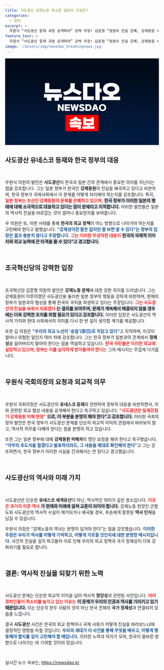 ```yaml
---
title: 사도광산 강제노동 축소한 일본의 진실은?
categories:
  - 정치
excerpt: >
  우원식 “사도광산 등재 과정 공개하라” 강력 주장! 김준형 “정권이 진실 은폐, 강제동원 사실 밝혀야” 일본의 행태에 대한 반발 속에서 범야권이 힘을 모은다. 이들의 외교 노선 비판과 진실 규명 요구가 귀추를 주목하게 한다!
feature_text: >
  우원식 “사도광산 등재 과정 공개하라” 강력 주장! 김준형 “정권이 진실 은폐, 강제동원 사실 밝혀야” 일본의 행태에 대한 반발 속에서 범야권이 힘을 모은다. 이들의 외교 노선 비판과 진실 규명 요구가 귀추를 주목하게 한다!
image: '/assets/img/newsdao_breakingnews.jpg'
---
```


<p><img src="/assets/img/newsdao_breakingnews.jpg" alt="firstkoreanews 속보" /></p>

<h2 data-ke-size="size26">사도광산 유네스코 등재와 한국 정부의 대응</h2>

<p data-ke-size="size16">&nbsp;</p>

<p>우원식 의원의 발언은 <strong>사도광산</strong>이 한국과 일본 간의 관계에서 중요한 의미를 지닌다는 점을 강조합니다. 그는 일본 정부가 한국인 <strong>강제동원</strong>의 진실을 왜곡하고 있다고 비판하며, 한국 정부가 국제사회에서 이 문제를 어떻게 처리해야 하는지를 강조합니다. 특히, <b><span style="color: #ee2323;">일본 정부는 조선인 강제동원의 문제를 은폐하고 있으며,</span></b> <b><span style="background-color: #21538527;">한국 정부가 이러한 일본의 행태에 대해 소극적으로 대응하고 있다는 점이 문제라고 지적합니다.</span></b> 이러한 발언들은 일본의 역사적 진실을 바로잡는 것이 얼마나 중요한지를 보여줍니다.</p>

<p>우 의원은 또, 이번 사태를 통해 <strong>한국의 외교 정책</strong>이 어느 방향으로 나아가야 하는지를 고민해야 한다고 말했습니다. <b><span style="color: #1a5490;">"강제성이란 말은 없지만 잘 보면 알 수 있다"는 정부의 입장은 결코 충분치 않다고 주장합니다.</span></b> <b><span style="color: #ee2323;">그는 이러한 무성의한 대응이</span></b> <b><span style="background-color: #21538527;">한국의 국제적 이미지와 외교 능력에 큰 타격을 줄 수 있다”고 경고합니다.</span></b></p>

<p data-ke-size="size16">&nbsp;</p>

<h2 data-ke-size="size26">조국혁신당의 강력한 입장</h2>

<p data-ke-size="size16">&nbsp;</p>

<p>조국혁신당 김준형 의원의 발언은 <strong>강제노동 문제</strong>에 대한 강한 의지를 드러냅니다. 그는 강제동원이 이루어졌던 사도광산을 둘러싼 일본 정부의 행동을 강하게 비판하며, 현재의 정부가 일본과의 협상을 통해 한국의 국익을 희생하고 있다는 주장입니다. <b><span style="color: #ee2323;">그는 사도광산의 진실을 싸워서 되찾겠다</span></b> <b><span style="background-color: #21538527;">는 결의를 보여주며, 문제가 계속해서 해결되지 않을 경우에는 더욱 강력한 조치를 취할 필요가 있다고 강조합니다.</span></b> 이러한 입장은 사도광산의 역사적 가치와 현대 사회에서의 의미를 다시 한 번 깊이 생각할 계기를 제공합니다.</p>

<p>또한 김 의원은 <b><span style="color: #1a5490;">"우리의 외교 노선이 '숭일'(崇日)로 치닫고 있다"</span></b>고 지적하며, 이것이 얼마나 위험한 일인지 여러 차례 강조합니다. 그는 한국 정부가 일본과의 관계에서 <strong>정체성</strong>을 잃어버리지 말아야 한다는 점을 역설하고 있습니다. <b><span style="color: #ee2323;">한국 국민들은 이러한 외교에 실망하고 있으며, 정부는 이를 심각하게 받아들여야 한다</span></b>는 그의 메시지는 무겁게 다가옵니다.</p>

<p data-ke-size="size16">&nbsp;</p>

<h2 data-ke-size="size26">우원식 국회의장의 요청과 외교적 의무</h2>

<p data-ke-size="size16">&nbsp;</p>

<p>우원식 국회의장은 사도광산의 <strong>유네스코 등재</strong>와 관련하여 정부의 대응을 비판하면서, 이와 관련된 외교 협상 내용을 공개해야 한다고 촉구하고 있습니다. <b><span style="color: #ee2323;">"사도광산은 일제강점기 강제동원 피해 현장"</span></b> <b><span style="background-color: #21538527;">으로, 이 부분을 분명히 해야 한다"고 강조합니다.</span></b> 이러한 국회의장의 발언은 한국 정부가 사도광산 문제를 단순히 외교적 이익의 관점에서 바라보지 말고, 역사적 의무를 다해야 한다는 점을 분명히 하고 있습니다.</p>

<p>또한 그는 일본 정부에 대해 <strong>강제동원 피해자</strong>의 명단 요청을 해야 한다고 촉구했습니다. <b><span style="color: #1a5490;">"아무리 추도식을 열겠다고 발표하더라도, 그 내용을 제대로 확인해야 한다"</span></b>고 그는 강조하면서, 한국 정부가 이러한 사실을 간과해서는 안 된다고 경고했습니다.</p>

<p data-ke-size="size16">&nbsp;</p>

<h2 data-ke-size="size26">사도광산의 역사와 미래 가치</h2>

<p data-ke-size="size16">&nbsp;</p>

<p>사도광산은 단순한 <strong>유네스코 세계유산</strong>이 아닌, 역사적인 의미가 깊은 장소입니다. <b><span style="color: #ee2323;">이곳은 과거의 아픈 역사</span></b> <b><span style="background-color: #21538527;">가 현재와 미래에 걸쳐 교훈이 되어야 합니다.</span></b> 강제노동 현장인 군함도와 사도광산의 역사적 사실이 제거되거나 왜곡될 경우, 후손에게 잘못된 <strong>역사 인식</strong>을 남길 수 있습니다.</p>

<p>우원식 의장은 "강제노동의 역사는 분명히 담겨야 한다"는 점을 강조했습니다. <b><span style="color: #1a5490;">이러한 주장은 우리가 역사를 어떻게 기억하고, 어떻게 가르칠 것인지에 대한 분명한 메시지입니다.</span></b> 사건의 진실을 깊이 파고들어 이로 인해 우리의 외교 정책과 국가 정체성이 더욱 강화되기를 필요로 합니다.</p>

<p data-ke-size="size16">&nbsp;</p>

<h2 data-ke-size="size26">결론: 역사적 진실을 되찾기 위한 노력</h2>

<p data-ke-size="size16">&nbsp;</p>

<p>사도광산 문제는 단순한 외교적 이익을 넘어 역사적 <strong>정당성</strong>과 관련된 사안입니다. <b><span style="color: #ee2323;">여러 정치인들이 목소리를 높이고 있는 이유는</span></b> <b><span style="background-color: #21538527;">이 문제가 우리의 인권과 역사를 가리키고 있기 때문입니다.</span></b> 이는 단순히 한두 사람의 것이 아닌 한국 전체의 <strong>국가 정체성</strong>과 연결되어 있음을 느낍니다.</p>

<p>결국 <strong>사도광산</strong> 사건은 한국의 외교 정책이나 국제 사회가 어떻게 진실을 바라보느냐에 결정적인 영향을 미칠 것입니다. <b><span style="color: #1a5490;">우리의 세대가 이 사건을 통해 무엇을 배우고, 어떻게 행동해야 할지를 깊이 고민해야 할 때입니다.</span></b> 이러한 노력과 의지가 모여, 한국이 올바른 방향으로 나아가는 데 기여할 것이라 믿습니다. </p>

<p data-ke-size="size16">&nbsp;</p>
실시간 뉴스 속보는, <a href="https://newsdao.kr" rel="dofollow">https://newsdao.kr</a>


